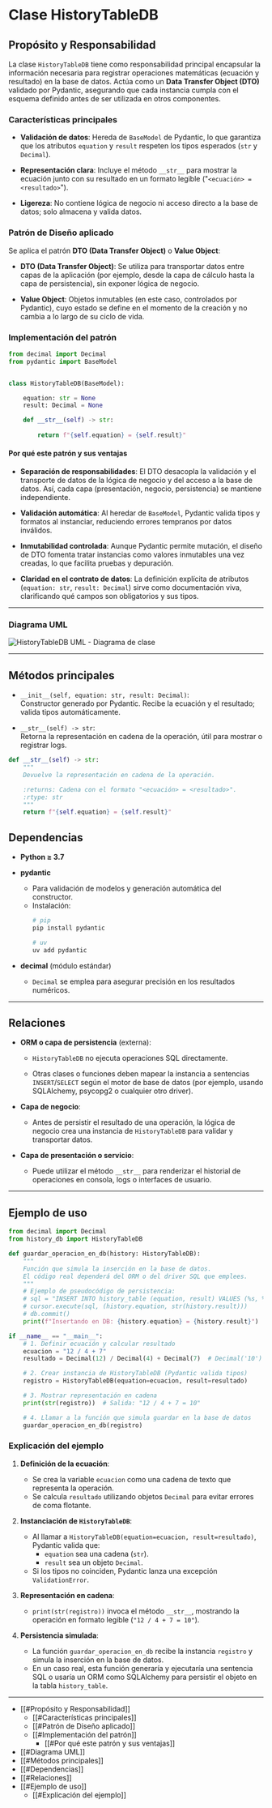 # Clase **HistoryTableDB**

## Propósito y Responsabilidad

La clase `HistoryTableDB` tiene como responsabilidad principal encapsular la información necesaria para registrar operaciones matemáticas (ecuación y resultado) en la base de datos. Actúa como un **Data Transfer Object (DTO)** validado por Pydantic, asegurando que cada instancia cumpla con el esquema definido antes de ser utilizada en otros componentes.

### Características principales

- **Validación de datos**: Hereda de `BaseModel` de Pydantic, lo que garantiza que los atributos `equation` y `result` respeten los tipos esperados (`str` y `Decimal`).
    
- **Representación clara**: Incluye el método `__str__` para mostrar la ecuación junto con su resultado en un formato legible ("`<ecuación> = <resultado>`").
    
- **Ligereza**: No contiene lógica de negocio ni acceso directo a la base de datos; solo almacena y valida datos.
    
### Patrón de Diseño aplicado

Se aplica el patrón **DTO (Data Transfer Object)** o **Value Object**:

- **DTO (Data Transfer Object)**: Se utiliza para transportar datos entre capas de la aplicación (por ejemplo, desde la capa de cálculo hasta la capa de persistencia), sin exponer lógica de negocio.
    
- **Value Object**: Objetos inmutables (en este caso, controlados por Pydantic), cuyo estado se define en el momento de la creación y no cambia a lo largo de su ciclo de vida.

### Implementación del patrón

```python
from decimal import Decimal
from pydantic import BaseModel


class HistoryTableDB(BaseModel):

    equation: str = None
    result: Decimal = None

    def __str__(self) -> str:
        
        return f"{self.equation} = {self.result}"
```
#### Por qué este patrón y sus ventajas

- **Separación de responsabilidades**: El DTO desacopla la validación y el transporte de datos de la lógica de negocio y del acceso a la base de datos. Así, cada capa (presentación, negocio, persistencia) se mantiene independiente.
    
- **Validación automática**: Al heredar de `BaseModel`, Pydantic valida tipos y formatos al instanciar, reduciendo errores tempranos por datos inválidos.
    
- **Inmutabilidad controlada**: Aunque Pydantic permite mutación, el diseño de DTO fomenta tratar instancias como valores inmutables una vez creadas, lo que facilita pruebas y depuración.
    
- **Claridad en el contrato de datos**: La definición explícita de atributos (`equation: str`, `result: Decimal`) sirve como documentación viva, clarificando qué campos son obligatorios y sus tipos.

---
### Diagrama UML
![HistoryTableDB UML - Diagrama de clase](./clases_uml/uml_history_db.svg)

---
## Métodos principales

- `__init__(self, equation: str, result: Decimal)`:  
    Constructor generado por Pydantic. Recibe la ecuación y el resultado; valida tipos automáticamente.
    
- `__str__(self) -> str`:  
    Retorna la representación en cadena de la operación, útil para mostrar o registrar logs.

```python
def __str__(self) -> str:
    """
    Devuelve la representación en cadena de la operación.

    :returns: Cadena con el formato "<ecuación> = <resultado>".
    :rtype: str
    """
    return f"{self.equation} = {self.result}"
```

## Dependencias

- **Python ≥ 3.7**
- **pydantic**
    - Para validación de modelos y generación automática del constructor.
    - Instalación:
		```bash
		# pip
		pip install pydantic		

		# uv
		uv add pydantic
		```
- **decimal** (módulo estándar)
    
    - `Decimal` se emplea para asegurar precisión en los resultados numéricos.
        

---

## Relaciones

- **ORM o capa de persistencia** (externa):
    
    - `HistoryTableDB` no ejecuta operaciones SQL directamente.
        
    - Otras clases o funciones deben mapear la instancia a sentencias `INSERT`/`SELECT` según el motor de base de datos (por ejemplo, usando SQLAlchemy, psycopg2 o cualquier otro driver).
        
- **Capa de negocio**:
    
    - Antes de persistir el resultado de una operación, la lógica de negocio crea una instancia de `HistoryTableDB` para validar y transportar datos.
        
- **Capa de presentación o servicio**:
    
    - Puede utilizar el método `__str__` para renderizar el historial de operaciones en consola, logs o interfaces de usuario.

---
## Ejemplo de uso

```python
from decimal import Decimal
from history_db import HistoryTableDB

def guardar_operacion_en_db(history: HistoryTableDB):
    """
    Función que simula la inserción en la base de datos.
    El código real dependerá del ORM o del driver SQL que emplees.
    """
    # Ejemplo de pseudocódigo de persistencia:
    # sql = "INSERT INTO history_table (equation, result) VALUES (%s, %s)"
    # cursor.execute(sql, (history.equation, str(history.result)))
    # db.commit()
    print(f"Insertando en DB: {history.equation} = {history.result}")

if __name__ == "__main__":
    # 1. Definir ecuación y calcular resultado
    ecuacion = "12 / 4 + 7"
    resultado = Decimal(12) / Decimal(4) + Decimal(7)  # Decimal('10')

    # 2. Crear instancia de HistoryTableDB (Pydantic valida tipos)
    registro = HistoryTableDB(equation=ecuacion, result=resultado)

    # 3. Mostrar representación en cadena
    print(str(registro))  # Salida: "12 / 4 + 7 = 10"

    # 4. Llamar a la función que simula guardar en la base de datos
    guardar_operacion_en_db(registro)
```

### Explicación del ejemplo

1. **Definición de la ecuación**:
    - Se crea la variable `ecuacion` como una cadena de texto que representa la operación.
    - Se calcula `resultado` utilizando objetos `Decimal` para evitar errores de coma flotante.
        
2. **Instanciación de `HistoryTableDB`**:
    - Al llamar a `HistoryTableDB(equation=ecuacion, result=resultado)`, Pydantic valida que:
        - `equation` sea una cadena (`str`).
        - `result` sea un objeto `Decimal`.
    - Si los tipos no coinciden, Pydantic lanza una excepción `ValidationError`.
        
3. **Representación en cadena**:
    - `print(str(registro))` invoca el método `__str__`, mostrando la operación en formato legible (`"12 / 4 + 7 = 10"`).
        
4. **Persistencia simulada**:
    - La función `guardar_operacion_en_db` recibe la instancia `registro` y simula la inserción en la base de datos.
    - En un caso real, esta función generaría y ejecutaría una sentencia SQL o usaría un ORM como SQLAlchemy para persistir el objeto en la tabla `history_table`.
        
---    

- [[#Propósito y Responsabilidad]]
    - [[#Características principales]]
    - [[#Patrón de Diseño aplicado]]
    - [[#Implementación del patrón]] 
        - [[#Por qué este patrón y sus ventajas]]
- [[#Diagrama UML]]
- [[#Métodos principales]]
- [[#Dependencias]]
- [[#Relaciones]]
- [[#Ejemplo de uso]]
    - [[#Explicación del ejemplo]]
    
